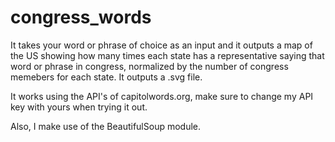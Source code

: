 congress_words
=========

It takes your word or phrase of choice as an input and it outputs a map of the US showing how many times each state has a representative saying that word or phrase in congress, normalized by the number of congress memebers for each state. It outputs a .svg file.

It works using the API's of capitolwords.org, make sure to change my API key with yours when trying it out.

Also, I make use of the BeautifulSoup module.


